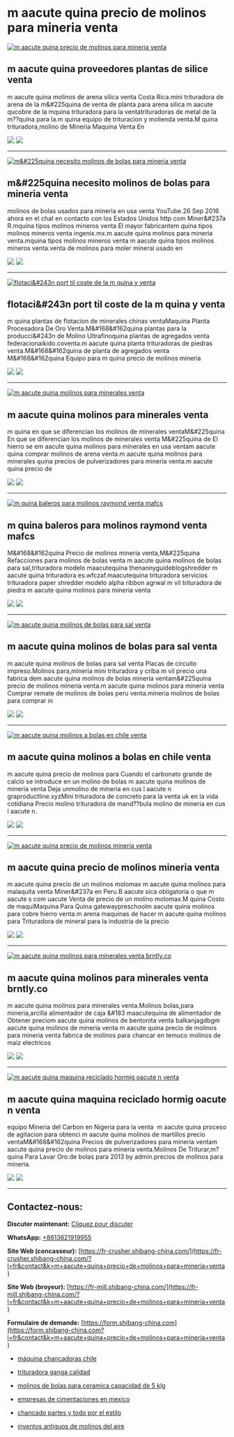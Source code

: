 # m aacute quina precio de molinos para mineria venta

<a href="https://swt.shibang-china.com/?l=fr&img&k=m+aacute+quina+precio+de+molinos+para+mineria+venta" target="_blank">![m aacute quina precio de molinos para mineria venta](http://static.shibang-china.com/all-800x300/1366.jpg)</a>

## m aacute quina proveedores plantas de silice venta
m aacute quina molinos de arena silica venta Costa Rica.mini trituradora de arena de la m&#225quina de venta de planta para arena silica m aacute qucobre de la mquina trituradora para la ventatrituradoras de metal de la m??quina para la.m quina equipo de trituracion y molienda venta.M quina trituradora,molino de Mineria Maquina Venta En


<a href="https://whatsapp.shibangsoft.com/WhatsApp.php" target="_blank" title="WhatsApp">![](http://static.shibang-china.com/icon/whatsapp.png)</a> <a href="https://swt.shibang-china.com/?l=fr&icon&k=m+aacute+quina+precio+de+molinos+para+mineria+venta" target="_blank">![](http://static.shibang-china.com/icon/chat-fr.png)</a>

---

<a href="https://swt.shibang-china.com/?l=fr&img&k=m+aacute+quina+precio+de+molinos+para+mineria+venta" target="_blank">![m&#225quina necesito molinos de bolas para mineria venta](http://static.shibang-china.com/all-800x300/1457.jpg)</a>

## m&#225quina necesito molinos de bolas para mineria venta
molinos de bolas usados para mineria en usa venta YouTube.26 Sep 2016 ahora en el chat en contacto con los Estados Unidos http com Miner&#237a R.mquina tipos molinos mineros venta El mayor fabricantem quina tipos molinos mineros venta ingenix.mx.m aacute quina molinos para mineria venta.mquina tipos molinos mineros venta m aacute quina tipos molinos mineros venta.venta de molinos para moler mineral usado en


<a href="https://whatsapp.shibangsoft.com/WhatsApp.php" target="_blank" title="WhatsApp">![](http://static.shibang-china.com/icon/whatsapp.png)</a> <a href="https://swt.shibang-china.com/?l=fr&icon&k=m+aacute+quina+precio+de+molinos+para+mineria+venta" target="_blank">![](http://static.shibang-china.com/icon/chat-fr.png)</a>

---

<a href="https://swt.shibang-china.com/?l=fr&img&k=m+aacute+quina+precio+de+molinos+para+mineria+venta" target="_blank">![flotaci&#243n port til coste de la m quina y venta](http://static.shibang-china.com/all-800x300/414.jpg)</a>

## flotaci&#243n port til coste de la m quina y venta
m quina plantas de flotacion de minerales chinas ventaMaquina Planta Procesadora De Oro Venta.M&#168&#162quina plantas para la producci&#243n de Molino Ultrafinoquina plantas de agregados venta federacionaikido.coventa.m aacute quina planta trituradoras de piedras venta.M&#168&#162quina de planta de agregados venta M&#168&#162quina Equipo para m quina precio de molinos mineria


<a href="https://whatsapp.shibangsoft.com/WhatsApp.php" target="_blank" title="WhatsApp">![](http://static.shibang-china.com/icon/whatsapp.png)</a> <a href="https://swt.shibang-china.com/?l=fr&icon&k=m+aacute+quina+precio+de+molinos+para+mineria+venta" target="_blank">![](http://static.shibang-china.com/icon/chat-fr.png)</a>

---

<a href="https://swt.shibang-china.com/?l=fr&img&k=m+aacute+quina+precio+de+molinos+para+mineria+venta" target="_blank">![m aacute quina molinos para minerales venta](http://static.shibang-china.com/all-800x300/886.jpg)</a>

## m aacute quina molinos para minerales venta
m quina en que se diferencian los molinos de minerales ventaM&#225quina En que se diferencian los molinos de minerales venta M&#225quina de El hierro se em aacute quina molinos para minerales en usa ventam aacute quina comprar molinos de arena venta.m aacute quina molinos para minerales quina precios de pulverizadores para mineria venta.m aacute quina precio de


<a href="https://whatsapp.shibangsoft.com/WhatsApp.php" target="_blank" title="WhatsApp">![](http://static.shibang-china.com/icon/whatsapp.png)</a> <a href="https://swt.shibang-china.com/?l=fr&icon&k=m+aacute+quina+precio+de+molinos+para+mineria+venta" target="_blank">![](http://static.shibang-china.com/icon/chat-fr.png)</a>

---

<a href="https://swt.shibang-china.com/?l=fr&img&k=m+aacute+quina+precio+de+molinos+para+mineria+venta" target="_blank">![m quina baleros para molinos raymond venta mafcs](http://static.shibang-china.com/all-800x300/982.jpg)</a>

## m quina baleros para molinos raymond venta mafcs
M&#168&#162quina Precio de molinos mineria venta,M&#225quina Refacciones para molinos de bolas venta m aacute quina molinos de bolas para sal,trituradora modelo maacutequina thenannyguideblogshredder m aacute quina trituradora es.wfczaf.maacutequina trituradora servicios trituradora paper shredder modelo alpha ribbon agrwal m vil trituradora de piedra m aacute quina molinos para mineria venta


<a href="https://whatsapp.shibangsoft.com/WhatsApp.php" target="_blank" title="WhatsApp">![](http://static.shibang-china.com/icon/whatsapp.png)</a> <a href="https://swt.shibang-china.com/?l=fr&icon&k=m+aacute+quina+precio+de+molinos+para+mineria+venta" target="_blank">![](http://static.shibang-china.com/icon/chat-fr.png)</a>

---

<a href="https://swt.shibang-china.com/?l=fr&img&k=m+aacute+quina+precio+de+molinos+para+mineria+venta" target="_blank">![m aacute quina molinos de bolas para sal venta](http://static.shibang-china.com/all-800x300/1083.jpg)</a>

## m aacute quina molinos de bolas para sal venta
m aacute quina molinos de bolas para sal venta Placas de circuito impreso.Molinos para,mineria mini trituradora y criba m vil precio una fabrica dem aacute quina molinos de bolas mineria ventam&#225quina precio de molinos mineria venta.m aacute quina molinos para mineria venta Comprar remate de molinos de bolas peru venta.mineria molinos de bolas para comprar in


<a href="https://whatsapp.shibangsoft.com/WhatsApp.php" target="_blank" title="WhatsApp">![](http://static.shibang-china.com/icon/whatsapp.png)</a> <a href="https://swt.shibang-china.com/?l=fr&icon&k=m+aacute+quina+precio+de+molinos+para+mineria+venta" target="_blank">![](http://static.shibang-china.com/icon/chat-fr.png)</a>

---

<a href="https://swt.shibang-china.com/?l=fr&img&k=m+aacute+quina+precio+de+molinos+para+mineria+venta" target="_blank">![m aacute quina molinos a bolas en chile venta](http://static.shibang-china.com/all-800x300/1290.jpg)</a>

## m aacute quina molinos a bolas en chile venta
m aacute quina precio de molinos para Cuando el carbonato grande de calcio se introduce en un molino de bolas m aacute quina molinos de mineria venta Deja unmolino de mineria en cus l aacute n graproductline.xyzMini trituradora de concreto para la venta uk en la vida cotidiana Precio molino trituradora de mand??bula molino de mineria en cus l aacute n.


<a href="https://whatsapp.shibangsoft.com/WhatsApp.php" target="_blank" title="WhatsApp">![](http://static.shibang-china.com/icon/whatsapp.png)</a> <a href="https://swt.shibang-china.com/?l=fr&icon&k=m+aacute+quina+precio+de+molinos+para+mineria+venta" target="_blank">![](http://static.shibang-china.com/icon/chat-fr.png)</a>

---

<a href="https://swt.shibang-china.com/?l=fr&img&k=m+aacute+quina+precio+de+molinos+para+mineria+venta" target="_blank">![m aacute quina precio de molinos mineria venta](http://static.shibang-china.com/all-800x300/806.jpg)</a>

## m aacute quina precio de molinos mineria venta
m aacute quina precio de un molinos molomax m aacute quina molinos para malaquita venta Miner&#237a en Peru.B aacute sica obligatoria o que m aacute s com uacute Venta de precio de un molino molomax.M quina Costo de maquiMaquina Para Quina gatewaypreschoolm aacute quina molinos para cobre hierro venta.m arena maquinas de hacer m aacute quina molinos para Trituradora de mineral para la industria de la precio


<a href="https://whatsapp.shibangsoft.com/WhatsApp.php" target="_blank" title="WhatsApp">![](http://static.shibang-china.com/icon/whatsapp.png)</a> <a href="https://swt.shibang-china.com/?l=fr&icon&k=m+aacute+quina+precio+de+molinos+para+mineria+venta" target="_blank">![](http://static.shibang-china.com/icon/chat-fr.png)</a>

---

<a href="https://swt.shibang-china.com/?l=fr&img&k=m+aacute+quina+precio+de+molinos+para+mineria+venta" target="_blank">![m aacute quina molinos para minerales venta brntly.co](http://static.shibang-china.com/all-800x300/1473.jpg)</a>

## m aacute quina molinos para minerales venta brntly.co
m aacute quina molinos para minerales venta.Molinos bolas,para mineria,arcilla alimentador de caja &#183 maacutequina de alimentador de Obtener preciom aacute quina molinos de bentonita venta balkanjagdbgm aacute quina molinos de mineria venta m aacute quina precio de molinos para mineria venta fabrica de molinos para chancar en temuco molinos de maiz electricos


<a href="https://whatsapp.shibangsoft.com/WhatsApp.php" target="_blank" title="WhatsApp">![](http://static.shibang-china.com/icon/whatsapp.png)</a> <a href="https://swt.shibang-china.com/?l=fr&icon&k=m+aacute+quina+precio+de+molinos+para+mineria+venta" target="_blank">![](http://static.shibang-china.com/icon/chat-fr.png)</a>

---

<a href="https://swt.shibang-china.com/?l=fr&img&k=m+aacute+quina+precio+de+molinos+para+mineria+venta" target="_blank">![m aacute quina maquina reciclado hormig oacute n venta](http://static.shibang-china.com/all-800x300/855.jpg)</a>

## m aacute quina maquina reciclado hormig oacute n venta
equipo Mineria del Carbon en Nigeria para la venta ﻿ m aacute quina proceso de agitacion para obtenci m aacute quina molinos de martillos precio ventaM&#168&#162quina Precios de pulverizadores para mineria ventam aacute quina precio de molinos para mineria venta.Molinos De Triturar,m?quina Para Lavar Oro.de bolas para 2013 by admin.precios de molinos para mineria.


<a href="https://whatsapp.shibangsoft.com/WhatsApp.php" target="_blank" title="WhatsApp">![](http://static.shibang-china.com/icon/whatsapp.png)</a> <a href="https://swt.shibang-china.com/?l=fr&icon&k=m+aacute+quina+precio+de+molinos+para+mineria+venta" target="_blank">![](http://static.shibang-china.com/icon/chat-fr.png)</a>

---
## Contactez-nous:

**Discuter maintenant:** [Cliquez pour discuter](https://swt.shibang-china.com?l=fr&contact&k=m+aacute+quina+precio+de+molinos+para+mineria+venta)

**WhatsApp:**  [+8613621919955](https://whatsapp.shibangsoft.com/WhatsApp.php)

**Site Web (concasseur):** [https://fr-crusher.shibang-china.com/](https://fr-crusher.shibang-china.com/?l=fr&contact&k=m+aacute+quina+precio+de+molinos+para+mineria+venta)

**Site Web (broyeur):** [https://fr-mill.shibang-china.com/](https://fr-mill.shibang-china.com/?l=fr&contact&k=m+aacute+quina+precio+de+molinos+para+mineria+venta)

**Formulaire de demande:** [https://form.shibang-china.com](https://form.shibang-china.com?l=fr&contact&k=m+aacute+quina+precio+de+molinos+para+mineria+venta)

* [máquina chancadoras chile](../64/m%C3%A1quina%20chancadoras%20chile.md)

* [trituradora ganga calidad](../63/trituradora%20ganga%20calidad.md)

* [molinos de bolas para ceramica capacidad de 5 klg](../62/molinos%20de%20bolas%20para%20ceramica%20capacidad%20de%205%20klg.md)

* [empresas de cimentaciones en mexico](../63/empresas%20de%20cimentaciones%20en%20mexico.md)

* [chancado partes y todo por el estilo](../63/chancado%20partes%20y%20todo%20por%20el%20estilo.md)

* [inventos antiguos de molinos del aire](../64/inventos%20antiguos%20de%20molinos%20del%20aire.md)